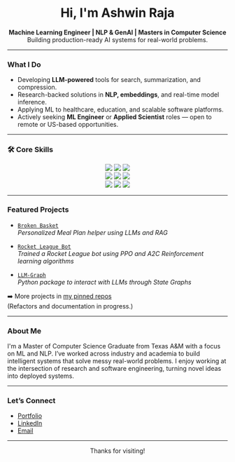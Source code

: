 
<h1 align="center">Hi, I'm Ashwin Raja </h1>

<p align="center">
  <strong>Machine Learning Engineer | NLP & GenAI | Masters in Computer Science</strong><br>
  Building production-ready AI systems for real-world problems.
</p>

---

###  What I Do

-  Developing **LLM-powered** tools for search, summarization, and compression.
-  Research-backed solutions in **NLP, embeddings**, and real-time model inference.
-  Applying ML to healthcare, education, and scalable software platforms.
-  Actively seeking **ML Engineer** or **Applied Scientist** roles — open to remote or US-based opportunities.

---


### 🛠️ Core Skills

<p align="center">
  <img src="https://img.shields.io/badge/Python-3670A0?style=for-the-badge&logo=python&logoColor=white"/>
  <img src="https://img.shields.io/badge/C++-00599C?style=for-the-badge&logo=c%2B%2B&logoColor=white"/>
  <img src="https://img.shields.io/badge/SQL-4479A1?style=for-the-badge&logo=postgresql&logoColor=white"/>
  <br>
  <img src="https://img.shields.io/badge/PyTorch-EE4C2C?style=for-the-badge&logo=pytorch&logoColor=white"/>
  <img src="https://img.shields.io/badge/HuggingFace-FFD21F?style=for-the-badge&logo=huggingface&logoColor=black"/>
  <img src="https://img.shields.io/badge/scikit--learn-F7931E?style=for-the-badge&logo=scikit-learn&logoColor=white"/>
  <br>
  <img src="https://img.shields.io/badge/Docker-2496ED?style=for-the-badge&logo=docker&logoColor=white"/>
  <img src="https://img.shields.io/badge/FastAPI-009688?style=for-the-badge&logo=fastapi&logoColor=white"/>
  <img src="https://img.shields.io/badge/AWS-232F3E?style=for-the-badge&logo=amazon-aws&logoColor=white"/>
</p>

---

### Featured Projects

- [`Broken Basket`](https://github.com/ashraja941/BrokenBasket)  
  *Personalized Meal Plan helper using LLMs and RAG*  

- [`Rocket League Bot`](https://github.com/ashraja941/RocketLeagueBot)  
  *Trained a Rocket League bot using PPO and A2C Reinforcement learning algorithms*  

- [`LLM-Graph`](https://github.com/ashraja941/llm-graph)  
  *Python package to interact with LLMs through State Graphs*

➡️ More projects in [my pinned repos](https://github.com/ashraja941?tab=repositories)  
(Refactors and documentation in progress.)

---

### About Me

I'm a Master of Computer Science Graduate from Texas A&M with a focus on ML and NLP. I’ve worked across industry and academia to build intelligent systems that solve messy real-world problems. I enjoy working at the intersection of research and software engineering, turning novel ideas into deployed systems.

---

### Let’s Connect

- [Portfolio](https://ashraja941.github.io/portfolio) 
- [LinkedIn](https://linkedin.com/in/ashwinraja)
- [Email](mailto:ashraja941@gmail.com)

---

<p align="center">Thanks for visiting! </p>
